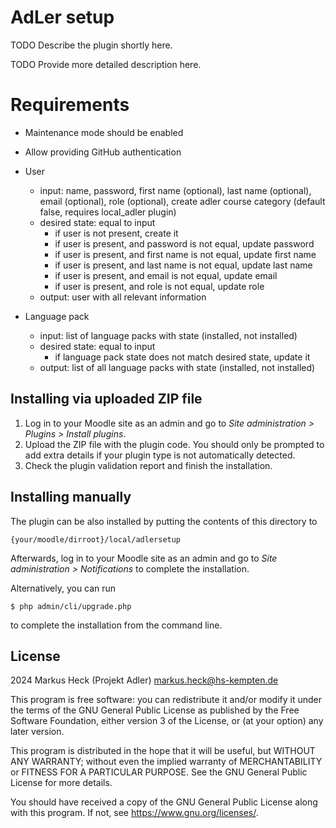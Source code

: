 # AdLer setup #

TODO Describe the plugin shortly here.

TODO Provide more detailed description here.

# Requirements
- Maintenance mode should be enabled
- Allow providing GitHub authentication


- User
  - input: name, password, first name (optional), last name (optional), email (optional), role (optional), create adler course category (default false, requires local_adler plugin)
  - desired state: equal to input
    - if user is not present, create it
    - if user is present, and password is not equal, update password
    - if user is present, and first name is not equal, update first name
    - if user is present, and last name is not equal, update last name
    - if user is present, and email is not equal, update email
    - if user is present, and role is not equal, update role
  - output: user with all relevant information
- Language pack
  - input: list of language packs with state (installed, not installed)
  - desired state: equal to input
    - if language pack state does not match desired state, update it
  - output: list of all language packs with state (installed, not installed)


## Installing via uploaded ZIP file ##

1. Log in to your Moodle site as an admin and go to _Site administration >
   Plugins > Install plugins_.
2. Upload the ZIP file with the plugin code. You should only be prompted to add
   extra details if your plugin type is not automatically detected.
3. Check the plugin validation report and finish the installation.

## Installing manually ##

The plugin can be also installed by putting the contents of this directory to

    {your/moodle/dirroot}/local/adlersetup

Afterwards, log in to your Moodle site as an admin and go to _Site administration >
Notifications_ to complete the installation.

Alternatively, you can run

    $ php admin/cli/upgrade.php

to complete the installation from the command line.

## License ##

2024 Markus Heck (Projekt Adler) <markus.heck@hs-kempten.de>

This program is free software: you can redistribute it and/or modify it under
the terms of the GNU General Public License as published by the Free Software
Foundation, either version 3 of the License, or (at your option) any later
version.

This program is distributed in the hope that it will be useful, but WITHOUT ANY
WARRANTY; without even the implied warranty of MERCHANTABILITY or FITNESS FOR A
PARTICULAR PURPOSE.  See the GNU General Public License for more details.

You should have received a copy of the GNU General Public License along with
this program.  If not, see <https://www.gnu.org/licenses/>.
